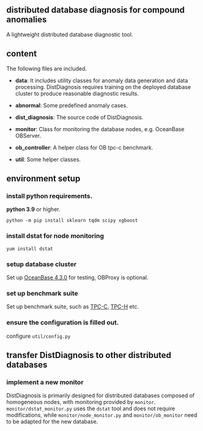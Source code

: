 ## distributed database diagnosis for compound anomalies
A lightweight distributed database diagnostic tool.

## content
The following files are included.

- **data**: It includes utility classes for anomaly data generation and data processing. DistDiagnosis requires training on the deployed database cluster to produce reasonable diagnostic results. 

- **abnormal**: Some predefined anomaly cases.

- **dist_diagnosis**: The source code of DistDiagnosis.

- **monitor**: Class for monitoring the database nodes, e.g. OceanBase OBServer.

- **ob_controller**: A helper class for OB tpc-c benchmark.

- **util**: Some helper classes.


## environment setup

### install python requirements.
**python 3.9** or higher.
```
python -m pip install sklearn tqdm scipy xgboost
```

### install dstat for node monitoring
```
yum install dstat
```

### setup database cluster
Set up [OceanBase 4.3.0](https://www.oceanbase.com/docs/common-oceanbase-database-cn-1000000000695356) for testing, OBProxy is optional.

### set up benchmark suite
Set up benchmark suite, such as [TPC-C](https://www.oceanbase.com/docs/community-tutorials-cn-1000000001390099), [TPC-H](https://www.oceanbase.com/docs/community-tutorials-cn-1000000001390104) etc.

### ensure the configuration is filled out.
configure ```util/config.py```

## transfer DistDiagnosis to other distributed databases

### implement a new monitor
DistDiagnosis is primarily designed for distributed databases composed of homogeneous nodes, with monitoring provided by `monitor`.
`monitor/dstat_monitor.py` uses the `dstat` tool and does not require modifications, while `monitor/node_monitor.py` and `monitor/ob_monitor` need to be adapted for the new database.
